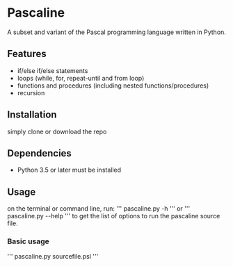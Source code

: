 # Pascaline

A subset and variant of the Pascal programming language written in Python.

## Features
- if/else if/else statements
- loops (while, for, repeat-until and from loop)
- functions and procedures (including nested functions/procedures)
- recursion

## Installation

simply clone or download the repo

## Dependencies

- Python 3.5 or later must be installed

## Usage

on the terminal or command line, run:
''' pascaline.py -h ''' or ''' pascaline.py --help ''' to get the list of options to run the pascaline source file.

### Basic usage

'''
pascaline.py sourcefile.psl
'''


